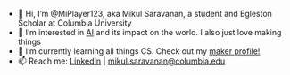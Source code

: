 - 👋 Hi, I’m @MiPlayer123, aka Mikul Saravanan, a student and Egleston Scholar at Columbia University 
- 👀 I’m interested in [AI](https://link.springer.com/article/10.1007/s10462-023-10539-8) and its impact on the world. I also just love making things
- 🌱 I’m currently learning all things CS. Check out my [maker profile!](https://youtu.be/SejmLAb3-iA)
- 📫 Reach me: [LinkedIn](https://www.linkedin.com/in/mikul-saravanan/) | mikul.saravanan@columbia.edu

<!--
**MiPlayer123/MiPlayer123** is a ✨ _special_ ✨ repository because its `README.md` (this file) appears on your GitHub profile.

Here are some ideas to get you started:

- 🔭 I’m currently working on ...
- 🌱 I’m currently learning ...
- 👯 I’m looking to collaborate on ...
- 🤔 I’m looking for help with ...
- 💬 Ask me about ...
- 📫 How to reach me: ...
- 😄 Pronouns: ...
- ⚡ Fun fact: ...
-->

